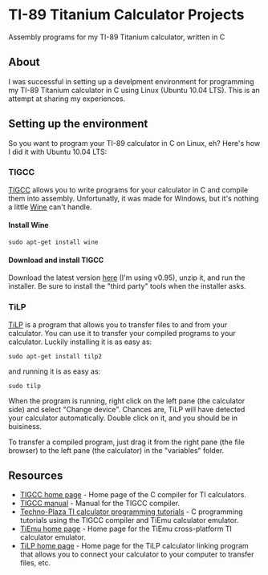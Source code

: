 # TI-89 Titanium Calculator Projects

Assembly programs for my TI-89 Titanium calculator, written in C

## About

I was successful in setting up a develpment environment for programming my TI-89 Titanium calculator in C using Linux (Ubuntu 10.04 LTS). This is an attempt at sharing my experiences.

## Setting up the environment

So you want to program your TI-89 calculator in C on Linux, eh? Here's how I did it with Ubuntu 10.04 LTS:

### TIGCC

[TIGCC](http://tigcc.ticalc.org) allows you to write programs for your calculator in C and compile them into assembly. Unfortunatly, it was made for Windows, but it's nothing a little [Wine](http://www.winehq.org/) can't handle.

#### Install Wine
    
    sudo apt-get install wine

#### Download and install TIGCC

Download the latest version [here](http://tigcc.ticalc.org/download.html) (I'm using v0.95), unzip it, and run the installer. Be sure to install the "third party" tools when the installer asks.

### TiLP

[TiLP](http://lpg.ticalc.org/prj_tilp) is a program that allows you to transfer files to and from your calculator. You can use it to transfer your compiled programs to your calculator. Luckily installing it is as easy as:

    sudo apt-get install tilp2

and running it is as easy as:

    sudo tilp

When the program is running, right click on the left pane (the calculator side) and select "Change device". Chances are, TiLP will have detected your calculator automatically. Double click on it, and you should be in buisiness.

To transfer a compiled program, just drag it from the right pane (the file browser) to the left pane (the calculator) in the "variables" folder.

## Resources

 * [TIGCC home page](http://tigcc.ticalc.org/) - Home page of the C compiler for TI calculators.
 * [TIGCC manual](http://tigcc.ticalc.org/manual.html) - Manual for the TIGCC compiler.
 * [Techno-Plaza TI calculator programming tutorials](http://www.technoplaza.net/programming/) - C programming tutorials using the TIGCC compiler and TiEmu calculator emulator.
 * [TiEmu home page](http://lpg.ticalc.org/prj_tiemu/) - Home page for the TiEmu cross-platform TI calculator emulator.
 * [TiLP home page](http://lpg.ticalc.org/prj_tilp) - Home page for the TiLP calculator linking program that allows you to connect your calculator to your computer to transfer files, etc.
